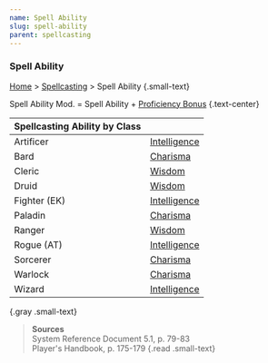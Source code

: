 ```yaml
---
name: Spell Ability
slug: spell-ability
parent: spellcasting
---
```

### Spell Ability
[Home](dm-operations-center) > [Spellcasting](spellcasting-menu) > Spell Ability {.small-text}

Spell Ability Mod. = Spell Ability + [Proficiency Bonus](proficiency-bonus) {.text-center}

| Spellcasting Ability by Class ||
| :----------- | :--------------------------- |
| Artificer    | [Intelligence](intelligence) |
| Bard         | [Charisma](charisma)         |
| Cleric       | [Wisdom](wisdom)             |
| Druid        | [Wisdom](wisdom)             |
| Fighter (EK) | [Intelligence](intelligence) |
| Paladin      | [Charisma](charisma)         |
| Ranger       | [Wisdom](wisdom)             |
| Rogue (AT)   | [Intelligence](intelligence) |
| Sorcerer     | [Charisma](charisma)         |
| Warlock      | [Charisma](charisma)         |
| Wizard       | [Intelligence](intelligence) |
{.gray .small-text}

> **Sources** <br/>
> System Reference Document 5.1, p. 79-83<br/>
> Player's Handbook, p. 175-179
{.read .small-text}
